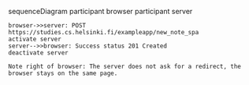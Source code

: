 sequenceDiagram
    participant browser
    participant server    

    browser->>server: POST https://studies.cs.helsinki.fi/exampleapp/new_note_spa
    activate server
    server-->>browser: Success status 201 Created
    deactivate server    

    Note right of browser: The server does not ask for a redirect, the browser stays on the same page.